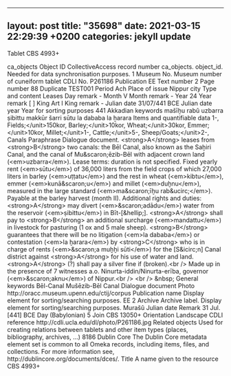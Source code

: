   ---
  layout: post
  title:  "35698"
  date:   2021-03-15 22:29:39 +0200
  categories: jekyll update
  ---

  Tablet CBS 4993+
  
  
  <item itemId="35698" public="1" featured="1">
    <itemType itemTypeId="21">
      <name></name>
      <description>ca_objects</description>
      <elementContainer>
        <element elementId="90">
          <name>Object ID</name>
          <description>CollectiveAccess record number ca_objects. object_id. Needed for data synchronisation purposes.</description>
          <elementTextContainer>
            <elementText elementTextId="519043">
              <text>1</text>
            </elementText>
          </elementTextContainer>
        </element>
        <element elementId="54">
          <name>Museum No.</name>
          <description>Museum number of cuneiform tablet</description>
          <elementTextContainer>
            <elementText elementTextId="519046">
              <text></text>
            </elementText>
          </elementTextContainer>
        </element>
        <element elementId="241">
          <name>CDLI No.</name>
          <description/>
          <elementTextContainer>
            <elementText elementTextId="519049">
              <text>P261186</text>
            </elementText>
          </elementTextContainer>
        </element>
        <element elementId="99">
          <name>Publication</name>
          <description/>
          <elementTextContainer>
            <elementText elementTextId="519052">
              <text>EE</text>
            </elementText>
          </elementTextContainer>
        </element>
        <element elementId="102">
          <name>Text number</name>
          <description/>
          <elementTextContainer>
            <elementText elementTextId="519055">
              <text>2</text>
            </elementText>
          </elementTextContainer>
        </element>
        <element elementId="105">
          <name>Page number</name>
          <description/>
          <elementTextContainer>
            <elementText elementTextId="519058">
              <text>88</text>
            </elementText>
          </elementTextContainer>
        </element>
        <element elementId="177">
          <name>Duplicate</name>
          <description/>
          <elementTextContainer>
            <elementText elementTextId="519061">
              <text>TEST001</text>
            </elementText>
          </elementTextContainer>
        </element>
        <element elementId="111">
          <name>Period</name>
          <description/>
          <elementTextContainer>
            <elementText elementTextId="519064">
              <text>Ach</text>
            </elementText>
          </elementTextContainer>
        </element>
        <element elementId="117">
          <name>Place of issue</name>
          <description/>
          <elementTextContainer>
            <elementText elementTextId="519067">
              <text>Nippur city</text>
            </elementText>
          </elementTextContainer>
        </element>
        <element elementId="120">
          <name>Type and content</name>
          <description/>
          <elementTextContainer>
            <elementText elementTextId="519070">
              <text>Leases</text>
            </elementText>
          </elementTextContainer>
        </element>
        <element elementId="126">
          <name>Day remark</name>
          <description/>
          <elementTextContainer>
            <elementText elementTextId="519073">
              <text>-</text>
            </elementText>
          </elementTextContainer>
        </element>
        <element elementId="129">
          <name>Month</name>
          <description/>
          <elementTextContainer>
            <elementText elementTextId="519076">
              <text>V</text>
            </elementText>
          </elementTextContainer>
        </element>
        <element elementId="132">
          <name>Month remark</name>
          <description/>
          <elementTextContainer>
            <elementText elementTextId="519079">
              <text>-</text>
            </elementText>
          </elementTextContainer>
        </element>
        <element elementId="135">
          <name>Year</name>
          <description/>
          <elementTextContainer>
            <elementText elementTextId="519082">
              <text>24</text>
            </elementText>
          </elementTextContainer>
        </element>
        <element elementId="138">
          <name>Year remark</name>
          <description/>
          <elementTextContainer>
            <elementText elementTextId="519085">
              <text>[ ]</text>
            </elementText>
          </elementTextContainer>
        </element>
        <element elementId="141">
          <name>King</name>
          <description/>
          <elementTextContainer>
            <elementText elementTextId="519088">
              <text>Art I</text>
            </elementText>
          </elementTextContainer>
        </element>
        <element elementId="144">
          <name>King remark</name>
          <description/>
          <elementTextContainer>
            <elementText elementTextId="519091">
              <text>-</text>
            </elementText>
          </elementTextContainer>
        </element>
        <element elementId="150">
          <name>Julian date</name>
          <description/>
          <elementTextContainer>
            <elementText elementTextId="519094">
              <text>31/07/441 BCE</text>
            </elementText>
          </elementTextContainer>
        </element>
        <element elementId="247">
          <name>Julian date year</name>
          <description>Year for sorting purposes</description>
          <elementTextContainer>
            <elementText elementTextId="519097">
              <text>441</text>
            </elementText>
          </elementTextContainer>
        </element>
        <element elementId="162">
          <name>Akkadian keywords</name>
          <description/>
          <elementTextContainer>
            <elementText elementTextId="519100">
              <text>mašīẖu rabû</text>
            </elementText>
            <elementText elementTextId="519103">
              <text> uzbarra</text>
            </elementText>
            <elementText elementTextId="519106">
              <text> ṣibittu</text>
            </elementText>
            <elementText elementTextId="519109">
              <text> makkūr šarri</text>
            </elementText>
            <elementText elementTextId="519112">
              <text> sūtu</text>
            </elementText>
            <elementText elementTextId="519115">
              <text> la dababa</text>
            </elementText>
            <elementText elementTextId="519118">
              <text> la ẖarara</text>
            </elementText>
          </elementTextContainer>
        </element>
        <element elementId="171">
          <name>Items and quantifiable data</name>
          <description/>
          <elementTextContainer>
            <elementText elementTextId="519121">
              <text>1-, Fields;&lt;/unit&gt;150kor, Barley;&lt;/unit&gt;10kor, Wheat;&lt;/unit&gt;30kor, Emmer;&lt;/unit&gt;10kor, Millet;&lt;/unit&gt;1-, Cattle;&lt;/unit&gt;5-, Sheep/Goats;&lt;/unit&gt;2-, Canals</text>
            </elementText>
          </elementTextContainer>
        </element>
        <element elementId="159">
          <name>Paraphrase</name>
          <description/>
          <elementTextContainer>
            <elementText elementTextId="519124">
              <text>Dialogue document. &lt;strong&gt;A&lt;/strong&gt; leases from &lt;strong&gt;B&lt;/strong&gt; two canals: the Bēl Canal, also known as the Saḫiri Canal, and the canal of Mu&amp;scaron;ēzib-Bēl with adjacent crown land (&lt;em&gt;uzbarra&lt;/em&gt;). Lease terms: duration is not specified. Fixed yearly rent (&lt;em&gt;sūtu&lt;/em&gt;) of 36,000 liters from the field crops of which 27,000 liters in barley (&lt;em&gt;uṭṭatu&lt;/em&gt;) and the rest in wheat (&lt;em&gt;kibtu&lt;/em&gt;), emmer (&lt;em&gt;kunā&amp;scaron;u&lt;/em&gt;) and millet (&lt;em&gt;duḫnu&lt;/em&gt;), measured in the large standard (&lt;em&gt;ma&amp;scaron;īḫu rab&amp;ucirc;&lt;/em&gt;). Payable at the barley harvest (month II). Additional rights and duties: &lt;strong&gt;A&lt;/strong&gt; may divert (&lt;em&gt;&amp;scaron;adādu&lt;/em&gt;) water from the reservoir (&lt;em&gt;ṣibittu&lt;/em&gt;) in Bīt-[&amp;hellip;]. &lt;strong&gt;A&lt;/strong&gt; shall pay to &lt;strong&gt;B&lt;/strong&gt; an additional surcharge (&lt;em&gt;mandattu&lt;/em&gt;) in livestock for pasturing (1 ox and 5 male sheep). &lt;strong&gt;B&lt;/strong&gt; guarantees that there will be no litigation (&lt;em&gt;la dababa&lt;/em&gt;) or contestation (&lt;em&gt;la ḫarara&lt;/em&gt;) by &lt;strong&gt;C&lt;/strong&gt; who is in charge of rents (&lt;em&gt;&amp;scaron;a muḫḫi sūti&lt;/em&gt;) for the [S&amp;icirc;n] Canal district against &lt;strong&gt;A&lt;/strong&gt; for his use of water and land. &lt;strong&gt;A&lt;/strong&gt; (?) shall pay a silver fine if (broken).&lt;br /&gt;&#13;
Made up in the presence of 7 witnesses a.o. Ninurta-iddin/Ninurta-erība, governor (&lt;em&gt;&amp;scaron;aknu&lt;/em&gt;) of Nippur.&lt;br /&gt;&#13;
&lt;br /&gt;&#13;
&amp;nbsp;</text>
            </elementText>
          </elementTextContainer>
        </element>
        <element elementId="165">
          <name>General keywords</name>
          <description/>
          <elementTextContainer>
            <elementText elementTextId="519127">
              <text>Bēl-Canal</text>
            </elementText>
            <elementText elementTextId="519130">
              <text> Mušēzib-Bēl Canal</text>
            </elementText>
            <elementText elementTextId="519133">
              <text> Dialogue document</text>
            </elementText>
          </elementTextContainer>
        </element>
        <element elementId="244">
          <name>Photo</name>
          <description/>
          <elementTextContainer>
            <elementText elementTextId="519136">
              <text>http://oracc.museum.upenn.edu/ctij/corpus</text>
            </elementText>
          </elementTextContainer>
        </element>
        <element elementId="259">
          <name>Publication name</name>
          <description>Display element for sorting/searching purposes.</description>
          <elementTextContainer>
            <elementText elementTextId="519139">
              <text>EE 2</text>
            </elementText>
          </elementTextContainer>
        </element>
        <element elementId="262">
          <name>Archive</name>
          <description>Archive label. Display element for sorting/searching purposes.</description>
          <elementTextContainer>
            <elementText elementTextId="519142">
              <text>Murašû</text>
            </elementText>
          </elementTextContainer>
        </element>
        <element elementId="147">
          <name>Julian date Remark</name>
          <description/>
          <elementTextContainer>
            <elementText elementTextId="519145">
              <text>31 Jul. [441] BCE</text>
            </elementText>
          </elementTextContainer>
        </element>
        <element elementId="123">
          <name>Day (Babylonian)</name>
          <description/>
          <elementTextContainer>
            <elementText elementTextId="519148">
              <text>5</text>
            </elementText>
          </elementTextContainer>
        </element>
        <element elementId="271">
          <name>Join</name>
          <description/>
          <elementTextContainer>
            <elementText elementTextId="519151">
              <text>CBS 13050+</text>
            </elementText>
          </elementTextContainer>
        </element>
        <element elementId="283">
          <name>Orientation</name>
          <description/>
          <elementTextContainer>
            <elementText elementTextId="519154">
              <text>Landscape</text>
            </elementText>
          </elementTextContainer>
        </element>
        <element elementId="301">
          <name>CDLI reference</name>
          <description/>
          <elementTextContainer>
            <elementText elementTextId="519157">
              <text>http://cdli.ucla.edu/dl/photo/P261186.jpg</text>
            </elementText>
          </elementTextContainer>
        </element>
        <element elementId="78">
          <name>Related objects</name>
          <description>Used for creating relations between tablets and other item types (places, bibliography, archives, ...)</description>
          <elementTextContainer>
            <elementText elementTextId="519160">
              <text>8186</text>
            </elementText>
          </elementTextContainer>
        </element>
      </elementContainer>
    </itemType>
    <elementSetContainer>
      <elementSet elementSetId="1">
        <name>Dublin Core</name>
        <description>The Dublin Core metadata element set is common to all Omeka records, including items, files, and collections. For more information see, http://dublincore.org/documents/dces/.</description>
        <elementContainer>
          <element elementId="50">
            <name>Title</name>
            <description>A name given to the resource</description>
            <elementTextContainer>
              <elementText elementTextId="519040">
                <text>CBS 4993+</text>
              </elementText>
            </elementTextContainer>
          </element>
        </elementContainer>
      </elementSet>
    </elementSetContainer>
  </item>
